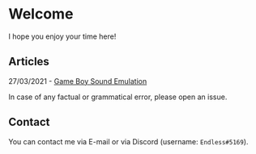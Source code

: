 # Welcome

I hope you enjoy your time here!

## Articles

27/03/2021 - [Game Boy Sound Emulation](gb/sound_emulation)

In case of any factual or grammatical error, please open an issue.

## Contact

You can contact me via E-mail or via Discord (username: `Endless#5169`).
